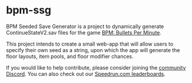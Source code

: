 # bpm-ssg
BPM Seeded Save Generator is a project to dynamically generate ContinueStateV2.sav files for the game [BPM: Bullets Per Minute][1].

This project intends to create a small web-app that will allow users to specify their own seed as a string, upon which the app will generate the floor layouts, item pools, and floor modifier chances.

If you would like to help contribute, please consider joining the [community Discord][2].  You can also check out our [Speedrun.com leaderboards][3].

[1]: https://store.steampowered.com/app/1286350/BPM_BULLETS_PER_MINUTE/
[2]: https://discord.gg/qhhRbD2
[3]: https://www.speedrun.com/bpm_bullets_per_minute